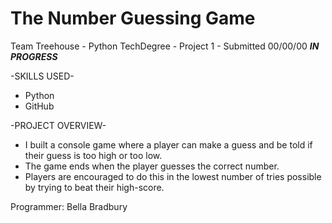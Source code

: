 # The Number Guessing Game
Team Treehouse - Python TechDegree - Project 1
    - Submitted 00/00/00 ***IN PROGRESS***

-SKILLS USED-
* Python
* GitHub

-PROJECT OVERVIEW-
* I built a console game where a player can make a guess and be told if their guess is too high or too low. 
* The game ends when the player guesses the correct number. 
* Players are encouraged to do this in the lowest number of tries possible by trying to beat their high-score.

Programmer: Bella Bradbury
